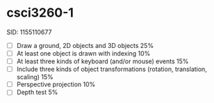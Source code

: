 # csci3260-1
SID: 1155110677

- [ ] Draw a ground, 2D objects and 3D objects 25%
- [ ] At least one object is drawn with indexing 10%
- [ ] At least three kinds of keyboard (and/or mouse) events 15%
- [ ] Include three kinds of object transformations (rotation, translation, scaling) 15%
- [ ] Perspective projection 10%
- [ ] Depth test 5%